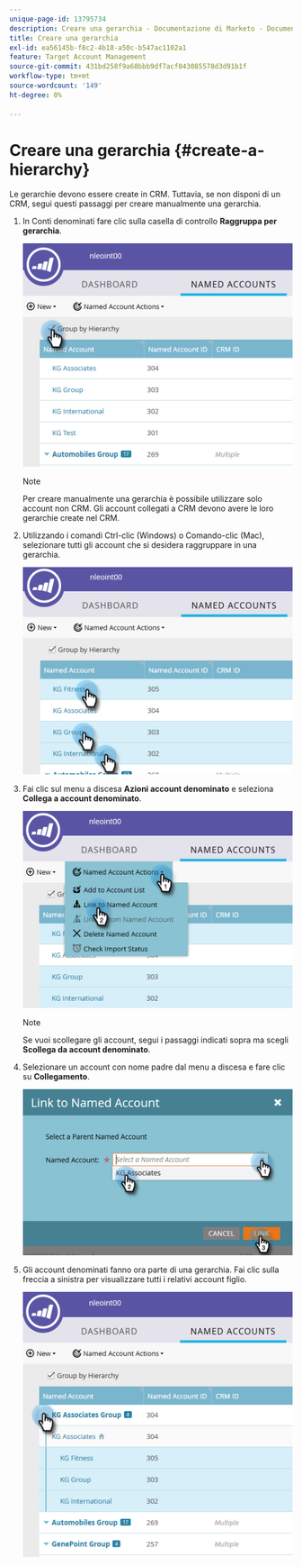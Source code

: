 ```yaml
---
unique-page-id: 13795734
description: Creare una gerarchia - Documentazione di Marketo - Documentazione del prodotto
title: Creare una gerarchia
exl-id: ea56145b-f8c2-4b18-a50c-b547ac1102a1
feature: Target Account Management
source-git-commit: 431bd258f9a68bbb9df7acf043085578d3d91b1f
workflow-type: tm+mt
source-wordcount: '149'
ht-degree: 0%

---
```


# Creare una gerarchia {#create-a-hierarchy}

Le gerarchie devono essere create in CRM. Tuttavia, se non disponi di un CRM, segui questi passaggi per creare manualmente una gerarchia.

1. In Conti denominati fare clic sulla casella di controllo **Raggruppa per gerarchia**.

   ![](assets/create-a-hierarchy-1.png)

   >[!NOTE]
   >
   >Per creare manualmente una gerarchia è possibile utilizzare solo account non CRM. Gli account collegati a CRM devono avere le loro gerarchie create nel CRM.

1. Utilizzando i comandi Ctrl-clic (Windows) o Comando-clic (Mac), selezionare tutti gli account che si desidera raggruppare in una gerarchia.

   ![](assets/create-a-hierarchy-2.png)

1. Fai clic sul menu a discesa **Azioni account denominato** e seleziona **Collega a account denominato**.

   ![](assets/create-a-hierarchy-3.png)

   >[!NOTE]
   >
   >Se vuoi scollegare gli account, segui i passaggi indicati sopra ma scegli **Scollega da account denominato**.

1. Selezionare un account con nome padre dal menu a discesa e fare clic su **Collegamento**.

   ![](assets/create-a-hierarchy-4.png)

1. Gli account denominati fanno ora parte di una gerarchia. Fai clic sulla freccia a sinistra per visualizzare tutti i relativi account figlio.

   ![](assets/create-a-hierarchy-5.png)
